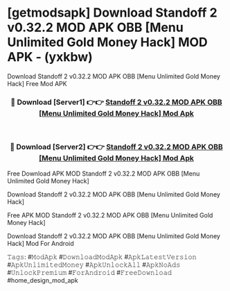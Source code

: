# [getmodsapk] Download Standoff 2 v0.32.2 MOD APK   OBB [Menu Unlimited Gold Money Hack] MOD APK - (yxkbw)
Download Standoff 2 v0.32.2 MOD APK   OBB [Menu Unlimited Gold Money Hack] Free Mod APK

<div align="center">
<h3>🔴 Download [Server1] 👉👉 <a href="https://apk-comot.site?title=Standoff_2_v0.32.2_MOD_APK___OBB_[Menu_Unlimited_Gold_Money_Hack]">Standoff 2 v0.32.2 MOD APK   OBB [Menu Unlimited Gold Money Hack] Mod Apk</a></h3><br>

<h3>🔴 Download [Server2] 👉👉 <a href="https://apk-comot.site?title=Standoff_2_v0.32.2_MOD_APK___OBB_[Menu_Unlimited_Gold_Money_Hack]">Standoff 2 v0.32.2 MOD APK   OBB [Menu Unlimited Gold Money Hack] Mod Apk</a></h3>
</div>


Free Download APK MOD Standoff 2 v0.32.2 MOD APK   OBB [Menu Unlimited Gold Money Hack]

Download Standoff 2 v0.32.2 MOD APK   OBB [Menu Unlimited Gold Money Hack] 

Free APK MOD Standoff 2 v0.32.2 MOD APK   OBB [Menu Unlimited Gold Money Hack] 

Download Standoff 2 v0.32.2 MOD APK   OBB [Menu Unlimited Gold Money Hack] Mod For Android

𝚃𝚊𝚐𝚜: #𝙼𝚘𝚍𝙰𝚙𝚔 #𝙳𝚘𝚠𝚗𝚕𝚘𝚊𝚍𝙼𝚘𝚍𝙰𝚙𝚔 #𝙰𝚙𝚔𝙻𝚊𝚝𝚎𝚜𝚝𝚅𝚎𝚛𝚜𝚒𝚘𝚗 #𝙰𝚙𝚔𝚄𝚗𝚕𝚒𝚖𝚒𝚝𝚎𝚍𝙼𝚘𝚗𝚎𝚢 #𝙰𝚙𝚔𝚄𝚗𝚕𝚘𝚌𝚔𝙰𝚕𝚕 #𝙰𝚙𝚔𝙽𝚘𝙰𝚍𝚜 #𝚄𝚗𝚕𝚘𝚌𝚔𝙿𝚛𝚎𝚖𝚒𝚞𝚖 #𝙵𝚘𝚛𝙰𝚗𝚍𝚛𝚘𝚒𝚍 #𝙵𝚛𝚎𝚎𝙳𝚘𝚠𝚗𝚕𝚘𝚊𝚍 #home_design_mod_apk